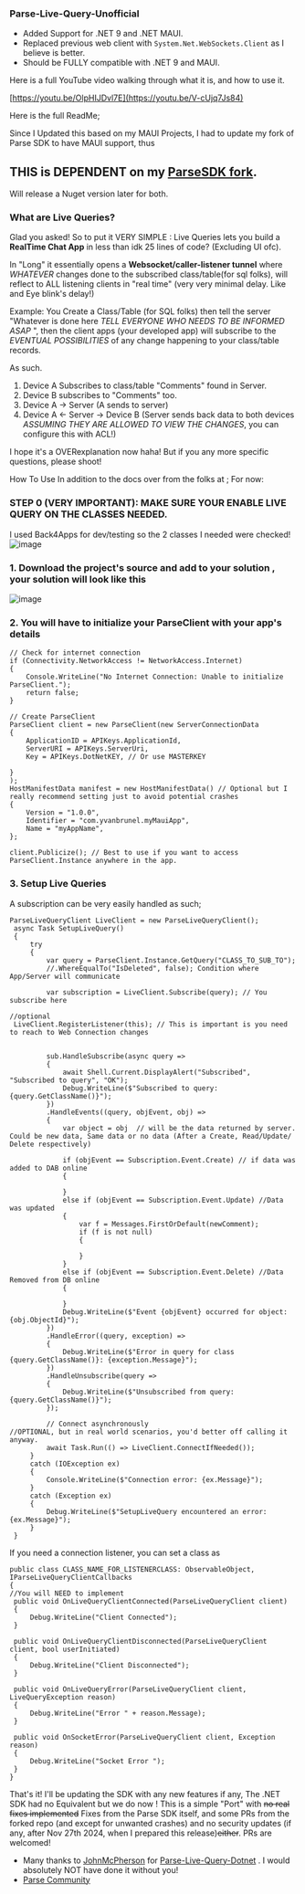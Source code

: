 ### Parse-Live-Query-Unofficial
- Added Support for .NET 9 and .NET MAUI.
- Replaced previous web client with `System.Net.WebSockets.Client` as I believe is better.
- Should be FULLY compatible with .NET 9 and MAUI.


Here is a full YouTube video walking through what it is, and how to use it.

[https://youtu.be/OlpHIJDvl7E](https://youtu.be/V-cUjq7Js84)


Here is the full ReadMe;

Since I Updated this based on my MAUI Projects, I had to update my fork of Parse SDK to have MAUI support, thus 
## THIS is DEPENDENT on my [ParseSDK fork](https://github.com/YBTopaz8/Parse-SDK-dotNET). 

Will release a Nuget version later for both.

### What are Live Queries?
Glad you asked!
So to put it VERY SIMPLE : Live Queries lets you build a **RealTime Chat App** in less than idk 25 lines of code? (Excluding UI ofc).

In "Long" it essentially opens a **Websocket/caller-listener tunnel** where _WHATEVER_ changes done to the subscribed class/table(for sql folks), will reflect to ALL listening clients in "real time" (very very minimal delay. Like and Eye blink's delay!)

Example: You Create a Class/Table (for SQL folks) then tell the server "Whatever is done here _TELL EVERYONE WHO NEEDS TO BE INFORMED ASAP_ ", then the client apps (your developed app) will subscribe to the _EVENTUAL POSSIBILITIES_ of any change happening to your class/table records.

As such. 
1. Device A Subscribes to class/table "Comments" found in Server.
2. Device B subscribes to "Comments" too.
3. Device A -> Server (A sends to server)
4. Device A <- Server -> Device B (Server sends back data to both devices _ASSUMING THEY ARE ALLOWED TO VIEW THE CHANGES_, you can configure this with ACL!)

I hope it's a OVERexplanation now haha! But if you any more specific questions, please shoot!

How To Use In addition to the docs over from the folks at ;
For now:

### STEP 0 (VERY IMPORTANT): MAKE SURE YOUR ENABLE LIVE QUERY ON THE CLASSES NEEDED.
I used Back4Apps for dev/testing so the 2 classes I needed were checked!
![image](https://github.com/user-attachments/assets/b9cba805-f81a-47e2-a999-ce6864ba438a)


### 1. Download the project's source and add to your solution , your solution will look like this
![image](https://github.com/user-attachments/assets/94a9b76d-20bb-4ec0-9fb6-ede63767a608)
### 2. You will have to initialize your ParseClient with your app's details
```
// Check for internet connection
if (Connectivity.NetworkAccess != NetworkAccess.Internet)
{
    Console.WriteLine("No Internet Connection: Unable to initialize ParseClient.");
    return false;
}

// Create ParseClient
ParseClient client = new ParseClient(new ServerConnectionData
{
    ApplicationID = APIKeys.ApplicationId, 
    ServerURI = APIKeys.ServerUri,
    Key = APIKeys.DotNetKEY, // Or use MASTERKEY

}
);
HostManifestData manifest = new HostManifestData() // Optional but I really recommend setting just to avoid potential crashes
{
    Version = "1.0.0",
    Identifier = "com.yvanbrunel.myMauiApp",
    Name = "myAppName",
};

client.Publicize(); // Best to use if you want to access ParseClient.Instance anywhere in the app.
```
### 3. Setup Live Queries

A subscription can be very easily handled as such;
```
ParseLiveQueryClient LiveClient = new ParseLiveQueryClient();
 async Task SetupLiveQuery()
 {
     try
     {
         var query = ParseClient.Instance.GetQuery("CLASS_TO_SUB_TO");
         //.WhereEqualTo("IsDeleted", false); Condition where App/Server will communicate

         var subscription = LiveClient.Subscribe(query); // You subscribe here
        
//optional
 LiveClient.RegisterListener(this); // This is important is you need to reach to Web Connection changes


         sub.HandleSubscribe(async query =>
         {
             await Shell.Current.DisplayAlert("Subscribed", "Subscribed to query", "OK");
             Debug.WriteLine($"Subscribed to query: {query.GetClassName()}"); 
         })
         .HandleEvents((query, objEvent, obj) =>
         {
             var object = obj  // will be the data returned by server. Could be new data, Same data or no data (After a Create, Read/Update/ Delete respectively)

             if (objEvent == Subscription.Event.Create) // if data was added to DAB online
             {

             }
             else if (objEvent == Subscription.Event.Update) //Data was updated
             {
                 var f = Messages.FirstOrDefault(newComment);
                 if (f is not null)
                 {

                 }
             }
             else if (objEvent == Subscription.Event.Delete) //Data Removed from DB online
             {
            
             }
             Debug.WriteLine($"Event {objEvent} occurred for object: {obj.ObjectId}");
         })
         .HandleError((query, exception) =>
         {
             Debug.WriteLine($"Error in query for class {query.GetClassName()}: {exception.Message}");
         })
         .HandleUnsubscribe(query =>
         {
             Debug.WriteLine($"Unsubscribed from query: {query.GetClassName()}");
         });

         // Connect asynchronously 
//OPTIONAL, but in real world scenarios, you'd better off calling it anyway.
         await Task.Run(() => LiveClient.ConnectIfNeeded());
     }
     catch (IOException ex)
     {
         Console.WriteLine($"Connection error: {ex.Message}");
     }
     catch (Exception ex)
     {
         Debug.WriteLine($"SetupLiveQuery encountered an error: {ex.Message}");
     }
 }
```
If you need a connection listener, you can set a class as 
```
public class CLASS_NAME_FOR_LISTENERCLASS: ObservableObject, IParseLiveQueryClientCallbacks
{
//You will NEED to implement 
 public void OnLiveQueryClientConnected(ParseLiveQueryClient client)
 {
     Debug.WriteLine("Client Connected");
 }

 public void OnLiveQueryClientDisconnected(ParseLiveQueryClient client, bool userInitiated)
 {
     Debug.WriteLine("Client Disconnected");
 }

 public void OnLiveQueryError(ParseLiveQueryClient client, LiveQueryException reason)
 {
     Debug.WriteLine("Error " + reason.Message);
 }

 public void OnSocketError(ParseLiveQueryClient client, Exception reason)
 {
     Debug.WriteLine("Socket Error ");
 }
}
```
That's it!
I'll be updating the SDK with any new features if any, The .NET SDK had no Equivalent but we do now ! 
This is a simple "Port" with ~~no real fixes implemented~~ Fixes from the Parse SDK itself, and some PRs from the forked repo (and except for unwanted crashes) and no security updates (if any, after Nov 27th 2024, when I prepared this release)~~either~~.
PRs are welcomed!
- Many thanks to [JohnMcPherson](https://github.com/JonMcPherson/parse-live-query-dotnet) for [Parse-Live-Query-Dotnet](https://github.com/JonMcPherson/parse-live-query-dotnet) . I would absolutely NOT have done it  without you!
- [Parse Community](https://github.com/parse-community)

